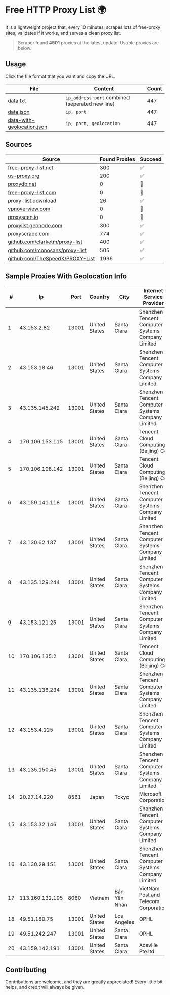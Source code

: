 
# Free HTTP Proxy List 🌍

It is a lightweight project that, every 10 minutes, scrapes lots of free-proxy sites, validates if it works, and serves a clean proxy list.


> Scraper found **4501** proxies at the latest update. Usable proxies are below.

## Usage

Click the file format that you want and copy the URL.


|File|Content|Count|
|----|-------|-----|
|[data.txt](https://raw.githubusercontent.com/themiralay/Proxy-List-World/master/data.txt)|`ip_address:port` combined (seperated new line)|447|
|[data.json](https://raw.githubusercontent.com/themiralay/Proxy-List-World/master/data.json)|`ip, port`|447|
|[data-with-geolocation.json](https://raw.githubusercontent.com/themiralay/Proxy-List-World/master/data-with-geolocation.json)|`ip, port, geolocation`|447|

## Sources

|Source|Found Proxies|Succeed|
|------|-------------|-------|
|[free-proxy-list.net](https://free-proxy-list.net)|300|✅|
|[us-proxy.org](https://www.us-proxy.org)|200|✅|
|[proxydb.net](http://proxydb.net)|0|🚫|
|[free-proxy-list.com](https://free-proxy-list.com/?page=&port=&type%5B%5D=http&type%5B%5D=https&up_time=0&search=Search)|0|🚫|
|[proxy-list.download](https://www.proxy-list.download/HTTP)|26|✅|
|[vpnoverview.com](https://vpnoverview.com/privacy/anonymous-browsing/free-proxy-servers)|0|🚫|
|[proxyscan.io](https://www.proxyscan.io)|0|🚫|
|[proxylist.geonode.com](https://proxylist.geonode.com/api/proxy-list?limit=300&page=1&sort_by=lastChecked&sort_type=desc&protocols=http,https)|300|✅|
|[proxyscrape.com](https://api.proxyscrape.com/v2/?request=displayproxies&protocol=http&timeout=10000&country=all&ssl=all&anonymity=all)|774|✅|
|[github.com/clarketm/proxy-list](https://raw.githubusercontent.com/clarketm/proxy-list/master/proxy-list-raw.txt)|400|✅|
|[github.com/monosans/proxy-list](https://raw.githubusercontent.com/monosans/proxy-list/main/proxies/http.txt)|505|✅|
|[github.com/TheSpeedX/PROXY-List](https://raw.githubusercontent.com/TheSpeedX/PROXY-List/master/http.txt)|1996|✅|


## Sample Proxies With Geolocation Info

|#|Ip|Port|Country|City|Internet Service Provider|
|-|--|----|-------|----|-------------------------|
|1|43.153.2.82|13001|United States|Santa Clara|Shenzhen Tencent Computer Systems Company Limited|
|2|43.153.18.46|13001|United States|Santa Clara|Shenzhen Tencent Computer Systems Company Limited|
|3|43.135.145.242|13001|United States|Santa Clara|Shenzhen Tencent Computer Systems Company Limited|
|4|170.106.153.115|13001|United States|Santa Clara|Tencent Cloud Computing (Beijing) Co|
|5|170.106.108.142|13001|United States|Santa Clara|Tencent Cloud Computing (Beijing) Co|
|6|43.159.141.118|13001|United States|Santa Clara|Shenzhen Tencent Computer Systems Company Limited|
|7|43.130.62.137|13001|United States|Santa Clara|Shenzhen Tencent Computer Systems Company Limited|
|8|43.135.129.244|13001|United States|Santa Clara|Shenzhen Tencent Computer Systems Company Limited|
|9|43.153.121.25|13001|United States|Santa Clara|Shenzhen Tencent Computer Systems Company Limited|
|10|170.106.135.2|13001|United States|Santa Clara|Tencent Cloud Computing (Beijing) Co|
|11|43.135.136.234|13001|United States|Santa Clara|Shenzhen Tencent Computer Systems Company Limited|
|12|43.153.4.125|13001|United States|Santa Clara|Shenzhen Tencent Computer Systems Company Limited|
|13|43.135.150.45|13001|United States|Santa Clara|Shenzhen Tencent Computer Systems Company Limited|
|14|20.27.14.220|8561|Japan|Tokyo|Microsoft Corporation|
|15|43.153.32.146|13001|United States|Santa Clara|Shenzhen Tencent Computer Systems Company Limited|
|16|43.130.29.151|13001|United States|Santa Clara|Shenzhen Tencent Computer Systems Company Limited|
|17|113.160.132.195|8080|Vietnam|Bẩn Yên Nhân|VietNam Post and Telecom Corporation|
|18|49.51.180.75|13001|United States|Los Angeles|OPHL|
|19|49.51.242.247|13001|United States|Santa Clara|OPHL|
|20|43.159.142.191|13001|United States|Santa Clara|Aceville Pte.ltd|



## Contributing

Contributions are welcome, and they are greatly appreciated! Every
little bit helps, and credit will always be given.

